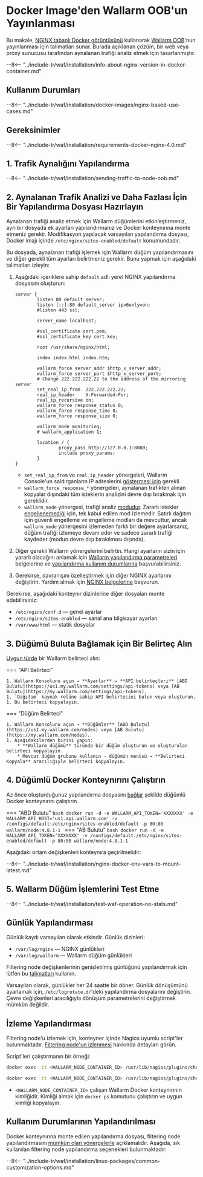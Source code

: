[doc-wallarm-mode]:           ../../../admin-en/configure-parameters-en.md#wallarm_mode
[doc-config-params]:          ../../../admin-en/configure-parameters-en.md
[doc-monitoring]:             ../../../admin-en/monitoring/intro.md
[waf-mode-instr]:                   ../../../admin-en/configure-wallarm-mode.md
[logging-instr]:                    ../../../admin-en/configure-logging.md
[proxy-balancer-instr]:             ../../../admin-en/using-proxy-or-balancer-en.md
[process-time-limit-instr]:         ../../../admin-en/configure-parameters-en.md#wallarm_process_time_limit
[allocating-memory-guide]:          ../../../admin-en/configuration-guides/allocate-resources-for-node.md
[nginx-waf-directives]:             ../../../admin-en/configure-parameters-en.md
[graylist-docs]:                    ../../../user-guides/ip-lists/graylist.md
[filtration-modes-docs]:            ../../../admin-en/configure-wallarm-mode.md
[application-configuration]:        ../../../user-guides/settings/applications.md
[ptrav-attack-docs]:                ../../../attacks-vulns-list.md#path-traversal
[attacks-in-ui-image]:              ../../../images/admin-guides/test-attacks-quickstart.png
[versioning-policy]:                ../../../updating-migrating/versioning-policy.md#version-list
[node-status-docs]:                 ../../../admin-en/configure-statistics-service.md
[node-token]:                       ../../../quickstart.md#deploy-the-wallarm-filtering-node
[api-token]:                        ../../../user-guides/settings/api-tokens.md
[wallarm-token-types]:              ../../../user-guides/nodes/nodes.md#api-and-node-tokens-for-node-creation
[platform]:                         ../../supported-deployment-options.md
[oob-advantages-limitations]:       ../overview.md#advantages-and-limitations
[web-server-mirroring-examples]:    overview.md#examples-of-web-server-configuration-for-traffic-mirroring
[memory-instr]:                     ../../../admin-en/configuration-guides/allocate-resources-for-node.md
[aws-ecs-docs]:                     ../../cloud-platforms/aws/docker-container.md
[gcp-gce-docs]:                     ../../cloud-platforms/gcp/docker-container.md
[azure-container-docs]:             ../../cloud-platforms/azure/docker-container.md
[alibaba-ecs-docs]:                 ../../cloud-platforms/alibaba-cloud/docker-container.md

# Docker Image'den Wallarm OOB'un Yayınlanması

Bu makale, [NGINX tabanlı Docker görüntüsünü](https://hub.docker.com/r/wallarm/node) kullanarak [Wallarm OOB](overview.md)'nun yayınlanması için talimatları sunar. Burada açıklanan çözüm, bir web veya proxy sunucusu tarafından aynalanan trafiği analiz etmek için tasarlanmıştır.

--8<-- "../include-tr/waf/installation/info-about-nginx-version-in-docker-container.md"

## Kullanım Durumları

--8<-- "../include-tr/waf/installation/docker-images/nginx-based-use-cases.md"

## Gereksinimler

--8<-- "../include-tr/waf/installation/requirements-docker-nginx-4.0.md"

## 1. Trafik Aynalığını Yapılandırma

--8<-- "../include-tr/waf/installation/sending-traffic-to-node-oob.md"

## 2. Aynalanan Trafik Analizi ve Daha Fazlası İçin Bir Yapılandırma Dosyası Hazırlayın

Aynalanan trafiği analiz etmek için Wallarm düğümlerini etkinleştirmeniz, ayrı bir dosyada ek ayarları yapılandırmanız ve Docker konteynırına monte etmeniz gerekir. Modifikasyon yapılacak varsayılan yapılandırma dosyası, Docker imajı içinde `/etc/nginx/sites-enabled/default` konumundadır.

Bu dosyada, aynalanan trafiği işlemek için Wallarm düğüm yapılandırmasını ve diğer gerekli tüm ayarları belirtmeniz gerekir. Bunu yapmak için aşağıdaki talimatları izleyin:

1. Aşağıdaki içeriklere sahip `default` adlı yerel NGINX yapılandırma dosyasını oluşturun:

    ```
    server {
            listen 80 default_server;
            listen [::]:80 default_server ipv6only=on;
            #listen 443 ssl;

            server_name localhost;

            #ssl_certificate cert.pem;
            #ssl_certificate_key cert.key;

            root /usr/share/nginx/html;

            index index.html index.htm;

            wallarm_force server_addr $http_x_server_addr;
            wallarm_force server_port $http_x_server_port;
            # Change 222.222.222.22 to the address of the mirroring server
            set_real_ip_from  222.222.222.22;
            real_ip_header    X-Forwarded-For;
            real_ip_recursive on;
            wallarm_force response_status 0;
            wallarm_force response_time 0;
            wallarm_force response_size 0;

            wallarm_mode monitoring;
            # wallarm_application 1;

            location / {
                    proxy_pass http://127.0.0.1:8080;
                    include proxy_params;
            }
    }
    ```

    * `set_real_ip_from` ve `real_ip_header` yönergeleri, Wallarm Console'un saldırganların IP adreslerini [göstermesi için][proxy-balancer-instr] gerekli.
    * `wallarm_force_response_*` yönergeleri, aynalanan trafikten alınan kopyalar dışındaki tüm isteklerin analizini devre dışı bırakmak için gereklidir.
    * `wallarm_mode` yönergesi, trafiği analiz [modudur][waf-mode-instr]. Zararlı istekler [engellenemediği][oob-advantages-limitations] için, tek kabul edilen mod izlemedir. Satırlı dağıtım için güvenli engelleme ve engelleme modları da mevcuttur, ancak `wallarm_mode` yönergesini izlemeden farklı bir değere ayarlarsanız, düğüm trafiği izlemeye devam eder ve sadece zararlı trafiği kaydeder (modun devre dışı bırakılması dışında).
1. Diğer gerekli Wallarm yönergelerini belirtin. Hangi ayarların sizin için yararlı olacağını anlamak için [Wallarm yapılandırma parametreleri](../../../admin-en/configure-parameters-en.md) belgelerine ve [yapılandırma kullanım durumlarına](#configuring-the-use-cases) başvurabilirsiniz.
1. Gerekirse, davranışını özelleştirmek için diğer NGINX ayarlarını değiştirin. Yardım almak için [NGINX belgelerine](https://nginx.org/en/docs/beginners_guide.html) başvurun.

Gerekirse, aşağıdaki konteynır dizinlerine diğer dosyaları monte edebilirsiniz:

* `/etc/nginx/conf.d` — genel ayarlar
* `/etc/nginx/sites-enabled` — sanal ana bilgisayar ayarları
* `/var/www/html` — statik dosyalar

## 3. Düğümü Buluta Bağlamak için Bir Belirteç Alın

[Uygun türde][wallarm-token-types] bir Wallarm belirteci alın:

=== "API Belirteci"

    1. Wallarm Konsolunu açın → **Ayarlar** → **API belirteçleri** [ABD Bulutu](https://us1.my.wallarm.com/settings/api-tokens) veya [AB Bulutu](https://my.wallarm.com/settings/api-tokens).
    1. `Dağıtım` kaynak rolüne sahip API belirtecini bulun veya oluşturun.
    1. Bu belirteci kopyalayın.

=== "Düğüm Belirteci"

    1. Wallarm Konsolunu açın → **Düğümler** [ABD Bulutu](https://us1.my.wallarm.com/nodes) veya [AB Bulutu](https://my.wallarm.com/nodes).
    1. Aşağıdakilerden birini yapın:
        * **Wallarm düğümü** türünde bir düğüm oluşturun ve oluşturulan belirteci kopyalayın.
        * Mevcut düğüm grubunu kullanın - düğümün menüsü → **Belirteci Kopyala** aracılığıyla belirteci kopyalayın.

## 4. Düğümlü Docker Konteynırını Çalıştırın

Az önce oluşturduğunuz yapılandırma dosyasını [bağlar](https://docs.docker.com/storage/volumes/) şekilde düğümlü Docker konteynırını çalıştırın.

=== "ABD Bulutu"
    ```bash
    docker run -d -e WALLARM_API_TOKEN='XXXXXXX' -e WALLARM_API_HOST='us1.api.wallarm.com' -v /configs/default:/etc/nginx/sites-enabled/default -p 80:80 wallarm/node:4.8.1-1
    ```
=== "AB Bulutu"
    ```bash
    docker run -d -e WALLARM_API_TOKEN='XXXXXXX' -v /configs/default:/etc/nginx/sites-enabled/default -p 80:80 wallarm/node:4.8.1-1
    ```

Aşağıdaki ortam değişkenleri konteynıra geçirilmelidir:

--8<-- "../include-tr/waf/installation/nginx-docker-env-vars-to-mount-latest.md"

## 5. Wallarm Düğüm İşlemlerini Test Etme

--8<-- "../include-tr/waf/installation/test-waf-operation-no-stats.md"

## Günlük Yapılandırması

Günlük kaydı varsayılan olarak etkindir. Günlük dizinleri:

* `/var/log/nginx` — NGINX günlükleri
* `/var/log/wallarm` — Wallarm düğüm günlükleri

Filtering node değişkenlerinin genişletilmiş günlüğünü yapılandırmak için lütfen bu [talimatları](../../../admin-en/configure-logging.md) kullanın.

Varsayılan olarak, günlükler her 24 saatte bir döner. Günlük dönüşümünü ayarlamak için, `/etc/logrotate.d/`'deki yapılandırma dosyalarını değiştirin. Çevre değişkenleri aracılığıyla dönüşüm parametrelerini değiştirmek mümkün değildir. 

## İzleme Yapılandırması

Filtering node'u izlemek için, konteyner içinde Nagios uyumlu script'ler bulunmaktadır. [Filtering node'un izlenmesi][doc-monitoring] hakkında detayları görün.

Script'leri çalıştırmanın bir örneği:

``` bash
docker exec -it <WALLARM_NODE_CONTAINER_ID> /usr/lib/nagios/plugins/check_wallarm_tarantool_timeframe -w 1800 -c 900
```

``` bash
docker exec -it <WALLARM_NODE_CONTAINER_ID> /usr/lib/nagios/plugins/check_wallarm_export_delay -w 120 -c 300
```

* `<WALLARM_NODE_CONTAINER_ID>` çalışan Wallarm Docker konteynırının kimliğidir. Kimliği almak için `docker ps` komutunu çalıştırın ve uygun kimliği kopyalayın.

## Kullanım Durumlarının Yapılandırılması

Docker konteynırına monte edilen yapılandırma dosyası, filtering node yapılandırmasını [mümkün olan yönergelerle](../../../admin-en/configure-parameters-en.md) açıklamalıdır. Aşağıda, sık kullanılan filtering node yapılandırma seçenekleri bulunmaktadır:

--8<-- "../include-tr/waf/installation/linux-packages/common-customization-options.md"